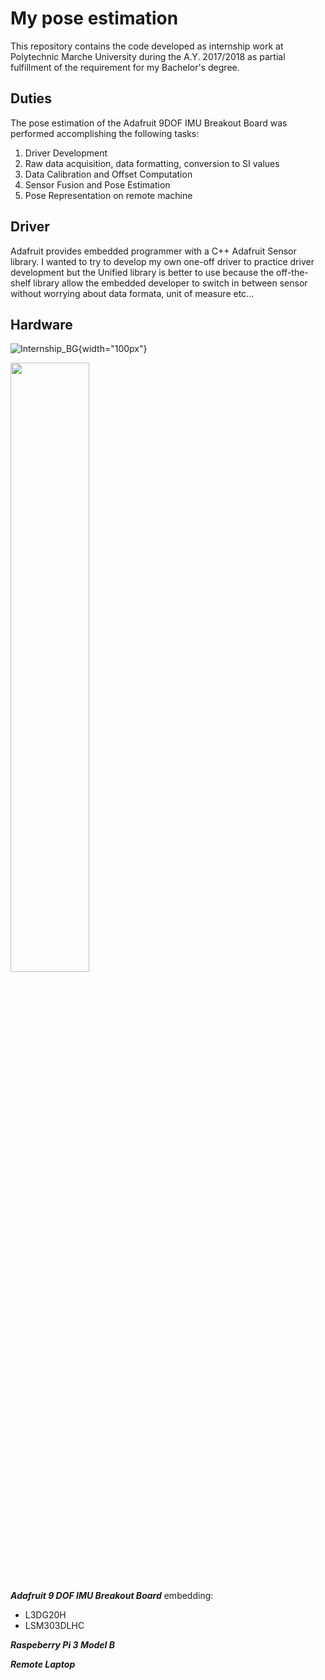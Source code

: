 # My pose estimation
This repository contains the code developed as internship work at Polytechnic Marche University during the A.Y. 2017/2018 as partial fulfillment of the requirement for my Bachelor's degree.

## Duties

The pose estimation of the Adafruit 9DOF IMU Breakout Board was performed accomplishing the following tasks:

1. Driver Development
2. Raw data acquisition, data formatting, conversion to SI values
3. Data Calibration and Offset Computation
4. Sensor Fusion and Pose Estimation
5. Pose Representation on remote machine

## Driver

Adafruit provides embedded programmer with a C++ Adafruit Sensor library. I wanted to try to develop my own one-off driver to practice driver development but the Unified library is better to use because the off-the-shelf library allow the embedded developer to switch in between sensor without worrying about data formata, unit of measure etc...

## Hardware

![Internship_BG](https://github.com/Acefrrag/My-pose-estimation/assets/59066474/5091b578-ea42-462f-ad95-1bd6ef2f5839){width="100px"}

<img src=https://github.com/Acefrrag/My-pose-estimation/assets/59066474/5091b578-ea42-462f-ad95-1bd6ef2f5839 width="50%">

***Adafruit 9 DOF IMU Breakout Board*** embedding:
* L3DG20H
* LSM303DLHC

***Raspeberry Pi 3 Model B***

***Remote Laptop***





